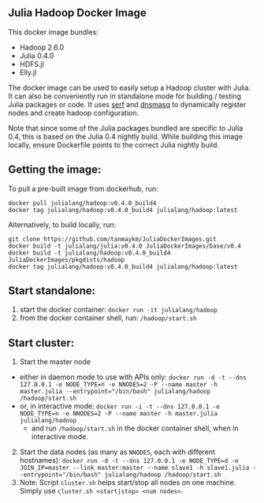 ## Julia Hadoop Docker Image

This docker image bundles: 
- Hadoop 2.6.0 
- Julia 0.4.0 
- HDFS.jl
- Elly.jl

The docker image can be used to easily setup a Hadoop cluster with Julia. It can also be conveniently run in standalone mode for building / testing Julia packages or code.
It uses [serf](https://www.serfdom.io/) and [dnsmasq](http://en.wikipedia.org/wiki/Dnsmasq) to dynamically register nodes and create hadoop configuration.

Note that since some of the Julia packages bundled are specific to Julia 0.4, this is based on the Julia 0.4 nightly build. While building this image locally, ensure 
Dockerfile points to the correct Julia nightly build.

## Getting the image:

To pull a pre-built image from dockerhub, run:
````
docker pull julialang/hadoop:v0.4.0_build4
docker tag julialang/hadoop:v0.4.0_build4 julialang/hadoop:latest
````

Alternatively, to build locally, run:
````
git clone https://github.com/tanmaykm/JuliaDockerImages.git
docker build -t julialang/julia:v0.4.0 JuliaDockerImages/base/v0.4
docker build -t julialang/hadoop:v0.4.0_build4 JuliaDockerImages/pkgdists/hadoop
docker tag julialang/hadoop:v0.4.0_build4 julialang/hadoop:latest
````

## Start standalone:
1. start the docker container: `docker run -it julialang/hadoop`
2. from the docker container shell, run: `/hadoop/start.sh`

## Start cluster:
1. Start the master node
  - either in daemon mode to use with APIs only: `docker run -d -t --dns 127.0.0.1 -e NODE_TYPE=n -e NNODES=2 -P --name master -h master.julia --entrypoint="/bin/bash" julialang/hadoop /hadoop/start.sh`
  - or, in interactive mode: `docker run -i -t --dns 127.0.0.1 -e NODE_TYPE=n -e NNODES=2 -P --name master -h master.julia julialang/hadoop`
    - and run `/hadoop/start.sh` in the docker container shell, when in interactive mode.
2. Start the data nodes (as many as `NNODES`, each with different hostnames):
`docker run -d -t --dns 127.0.0.1 -e NODE_TYPE=d -e JOIN_IP=master --link master:master --name slave1 -h slave1.julia --entrypoint="/bin/bash" julialang/hadoop /hadoop/start.sh`
3. Note: Script `cluster.sh` helps start/stop all nodes on one machine. Simply use `cluster.sh <start|stop> <num nodes>`.
